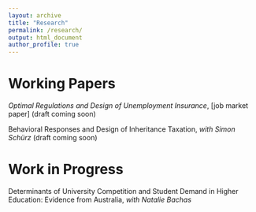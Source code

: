 ```yaml
---
layout: archive
title: "Research"
permalink: /research/
output: html_document
author_profile: true
---
```


# Working Papers
*_Optimal Regulations and Design of Unemployment Insurance_*, [job market paper] (draft coming soon)

Behavioral Responses and Design of Inheritance Taxation, *with Simon Schürz* (draft coming soon) 


# Work in Progress
Determinants of University Competition and Student Demand in Higher Education: Evidence from Australia, *with Natalie Bachas*
